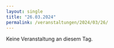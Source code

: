 ```yaml
---
layout: single
title: "26.03.2024"
permalink: /veranstaltungen/2024/03/26/
---
```


Keine Veranstaltung an diesem Tag.
